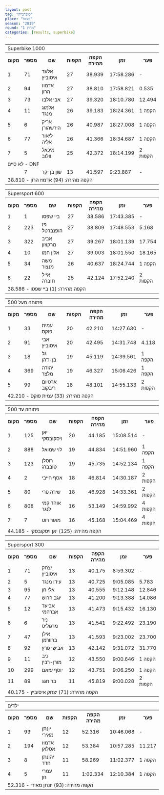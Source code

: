 ```yaml
---
layout: post
tag: "סופרבייק"
place: "פצאל"
season: "2019"
round: "מרוץ 1"
categories: [results, superbike]
---
```

<table class="fadeIn line_color">
    <tr>
        <td colspan="99" class="title_font">Superbike 1000</td>
    </tr>
    <tr class="rnkh_bkcolor">
        <th class="rnkh_font">מקום</th>
        <th class="rnkh_font">מספר</th>
        <th class="rnkh_font">שם</th>
        <th class="rnkh_font">הקפות</th>
        <th class="rnkh_font">הקפה מהירה</th>
        <th class="rnkh_font">זמן</th>
        <th class="rnkh_font">פער</th>
    </tr>
    <tr class="rnk_bkcolor OddRow">
        <td class="rnk_font">1</td>
        <td class="rnk_font highlight">71</td>
        <td class="rnk_font">אלעד איסוביץ</td>
        <td class="rnk_font">27</td>
        <td class="rnk_font">38.939</td>
        <td class="rnk_font">17:58.286</td>
        <td class="rnk_font">-</td>
    </tr>
    <tr class="rnk_bkcolor EvenRow">
        <td class="rnk_font">2</td>
        <td class="rnk_font highlight">94</td>
        <td class="rnk_font">אדמוז הרון</td>
        <td class="rnk_font">27</td>
        <td class="rnk_font">38.810</td>
        <td class="rnk_font">17:58.821</td>
        <td class="rnk_font">0.535</td>
    </tr>
    <tr class="rnk_bkcolor OddRow">
        <td class="rnk_font">3</td>
        <td class="rnk_font highlight">73</td>
        <td class="rnk_font">אבי אלבז</td>
        <td class="rnk_font">27</td>
        <td class="rnk_font">39.320</td>
        <td class="rnk_font">18:10.780</td>
        <td class="rnk_font">12.494</td>
    </tr>
    <tr class="rnk_bkcolor EvenRow">
        <td class="rnk_font">4</td>
        <td class="rnk_font highlight">11</td>
        <td class="rnk_font">אלמוג מנגד</td>
        <td class="rnk_font">26</td>
        <td class="rnk_font">39.183</td>
        <td class="rnk_font">18:24.361</td>
        <td class="rnk_font">1 הקפה</td>
    </tr>
    <tr class="rnk_bkcolor OddRow">
        <td class="rnk_font">5</td>
        <td class="rnk_font highlight">6</td>
        <td class="rnk_font">אריק הירשהורן</td>
        <td class="rnk_font">26</td>
        <td class="rnk_font">40.987</td>
        <td class="rnk_font">18:27.008</td>
        <td class="rnk_font">1 הקפה</td>
    </tr>
    <tr class="rnk_bkcolor EvenRow">
        <td class="rnk_font">6</td>
        <td class="rnk_font highlight">77</td>
        <td class="rnk_font">ליאור אליה</td>
        <td class="rnk_font">26</td>
        <td class="rnk_font">41.366</td>
        <td class="rnk_font">18:34.687</td>
        <td class="rnk_font">1 הקפה</td>
    </tr>
    <tr class="rnk_bkcolor OddRow">
        <td class="rnk_font">7</td>
        <td class="rnk_font highlight">5</td>
        <td class="rnk_font">מיכאל וולוב</td>
        <td class="rnk_font">25</td>
        <td class="rnk_font">42.372</td>
        <td class="rnk_font">18:14.199</td>
        <td class="rnk_font">2 הקפות</td>
    </tr>
    <tr>
        <td colspan="99" class="subtitle_font">לא סיים - DNF</td>
    </tr>
    <tr class="rnk_bkcolor EvenRow">
        <td class="rnk_font"></td>
        <td class="rnk_font highlight">7</td>
        <td class="rnk_font">שון בן יקר</td>
        <td class="rnk_font">13</td>
        <td class="rnk_font">41.597</td>
        <td class="rnk_font">9:23.887</td>
        <td class="rnk_font">-</td>
    </tr>
    <tr>
        <td colspan="99" class="comment_font">הקפה מהירה: (94) אדמוז הרון - 38.810</td>
    </tr>
</table>
<table class="line_color">
    <tr>
        <td colspan="99" class="title_font">Supersport 600</td>
    </tr>
    <tr class="rnkh_bkcolor">
        <th class="rnkh_font">מקום</th>
        <th class="rnkh_font">מספר</th>
        <th class="rnkh_font">שם</th>
        <th class="rnkh_font">הקפות</th>
        <th class="rnkh_font">הקפה מהירה</th>
        <th class="rnkh_font">זמן</th>
        <th class="rnkh_font">פער</th>
    </tr>
    <tr class="rnk_bkcolor OddRow">
        <td class="rnk_font">1</td>
        <td class="rnk_font highlight">1</td>
        <td class="rnk_font">ביי שפסו</td>
        <td class="rnk_font">27</td>
        <td class="rnk_font">38.586</td>
        <td class="rnk_font">17:43.385</td>
        <td class="rnk_font">-</td>
    </tr>
    <tr class="rnk_bkcolor EvenRow">
        <td class="rnk_font">2</td>
        <td class="rnk_font highlight">223</td>
        <td class="rnk_font">פז הופנברטל</td>
        <td class="rnk_font">27</td>
        <td class="rnk_font">38.809</td>
        <td class="rnk_font">17:48.553</td>
        <td class="rnk_font">5.168</td>
    </tr>
    <tr class="rnk_bkcolor OddRow">
        <td class="rnk_font">3</td>
        <td class="rnk_font highlight">322</td>
        <td class="rnk_font">אביב מרקוזון</td>
        <td class="rnk_font">27</td>
        <td class="rnk_font">39.267</td>
        <td class="rnk_font">18:01.139</td>
        <td class="rnk_font">17.754</td>
    </tr>
    <tr class="rnk_bkcolor EvenRow">
        <td class="rnk_font">4</td>
        <td class="rnk_font highlight">10</td>
        <td class="rnk_font">אלון חמו</td>
        <td class="rnk_font">27</td>
        <td class="rnk_font">39.003</td>
        <td class="rnk_font">18:01.550</td>
        <td class="rnk_font">18.165</td>
    </tr>
    <tr class="rnk_bkcolor OddRow">
        <td class="rnk_font">5</td>
        <td class="rnk_font highlight">34</td>
        <td class="rnk_font">משה מנצור</td>
        <td class="rnk_font">26</td>
        <td class="rnk_font">40.637</td>
        <td class="rnk_font">18:24.744</td>
        <td class="rnk_font">1 הקפה</td>
    </tr>
    <tr class="rnk_bkcolor EvenRow">
        <td class="rnk_font">6</td>
        <td class="rnk_font highlight">22</td>
        <td class="rnk_font">אייל חוברה</td>
        <td class="rnk_font">25</td>
        <td class="rnk_font">42.124</td>
        <td class="rnk_font">17:52.240</td>
        <td class="rnk_font">2 הקפות</td>
    </tr>
    <tr>
        <td colspan="99" class="comment_font">הקפה מהירה: (1) ביי שפסו - 38.586</td>
    </tr>
</table>
<table class="fadeIn line_color">
    <tr>
        <td colspan="99" class="title_font">פתוחה מעל 500</td>
    </tr>
    <tr class="rnkh_bkcolor">
        <th class="rnkh_font">מקום</th>
        <th class="rnkh_font">מספר</th>
        <th class="rnkh_font">שם</th>
        <th class="rnkh_font">הקפות</th>
        <th class="rnkh_font">הקפה מהירה</th>
        <th class="rnkh_font">זמן</th>
        <th class="rnkh_font">פער</th>
    </tr>
    <tr class="rnk_bkcolor EvenRow">
        <td class="rnk_font">1</td>
        <td class="rnk_font highlight">33</td>
        <td class="rnk_font">עמית פוקס</td>
        <td class="rnk_font">20</td>
        <td class="rnk_font">42.210</td>
        <td class="rnk_font">14:27.630</td>
        <td class="rnk_font">-</td>
    </tr>
    <tr class="rnk_bkcolor OddRow">
        <td class="rnk_font">2</td>
        <td class="rnk_font highlight">91</td>
        <td class="rnk_font">אבי איסוביץ</td>
        <td class="rnk_font">20</td>
        <td class="rnk_font">42.495</td>
        <td class="rnk_font">14:31.748</td>
        <td class="rnk_font">4.118</td>
    </tr>
    <tr class="rnk_bkcolor EvenRow">
        <td class="rnk_font">3</td>
        <td class="rnk_font highlight">18</td>
        <td class="rnk_font">גל בן-דהן</td>
        <td class="rnk_font">19</td>
        <td class="rnk_font">45.119</td>
        <td class="rnk_font">14:39.561</td>
        <td class="rnk_font">1 הקפה</td>
    </tr>
    <tr class="rnk_bkcolor OddRow">
        <td class="rnk_font">4</td>
        <td class="rnk_font highlight">369</td>
        <td class="rnk_font">יהודה מלצר</td>
        <td class="rnk_font">19</td>
        <td class="rnk_font">46.327</td>
        <td class="rnk_font">15:06.426</td>
        <td class="rnk_font">1 הקפה</td>
    </tr>
    <tr class="rnk_bkcolor EvenRow">
        <td class="rnk_font">5</td>
        <td class="rnk_font highlight">99</td>
        <td class="rnk_font">ארטיום ריבקוב</td>
        <td class="rnk_font">18</td>
        <td class="rnk_font">48.101</td>
        <td class="rnk_font">14:55.133</td>
        <td class="rnk_font">2 הקפות</td>
    </tr>
    <tr>
        <td colspan="99" class="comment_font">הקפה מהירה: (33) עמית פוקס - 42.210</td>
    </tr>
</table>
<table class="fadeIn line_color">
    <tr>
        <td colspan="99" class="title_font">פתוחה עד 500</td>
    </tr>
    <tr class="rnkh_bkcolor">
        <th class="rnkh_font">מקום</th>
        <th class="rnkh_font">מספר</th>
        <th class="rnkh_font">שם</th>
        <th class="rnkh_font">הקפות</th>
        <th class="rnkh_font">הקפה מהירה</th>
        <th class="rnkh_font">זמן</th>
        <th class="rnkh_font">פער</th>
    </tr>
    <tr class="rnk_bkcolor OddRow">
        <td class="rnk_font">1</td>
        <td class="rnk_font highlight">125</td>
        <td class="rnk_font">יאן ויסקובסקי</td>
        <td class="rnk_font">20</td>
        <td class="rnk_font">44.185</td>
        <td class="rnk_font">15:08.514</td>
        <td class="rnk_font">-</td>
    </tr>
    <tr class="rnk_bkcolor EvenRow">
        <td class="rnk_font">2</td>
        <td class="rnk_font highlight">888</td>
        <td class="rnk_font">לוי שמואל</td>
        <td class="rnk_font">19</td>
        <td class="rnk_font">44.834</td>
        <td class="rnk_font">14:51.960</td>
        <td class="rnk_font">1 הקפה</td>
    </tr>
    <tr class="rnk_bkcolor OddRow">
        <td class="rnk_font">3</td>
        <td class="rnk_font highlight">123</td>
        <td class="rnk_font">רוסלן טובברג</td>
        <td class="rnk_font">19</td>
        <td class="rnk_font">45.735</td>
        <td class="rnk_font">14:52.134</td>
        <td class="rnk_font">1 הקפה</td>
    </tr>
    <tr class="rnk_bkcolor EvenRow">
        <td class="rnk_font">4</td>
        <td class="rnk_font highlight">2</td>
        <td class="rnk_font">אסף חייבי</td>
        <td class="rnk_font">18</td>
        <td class="rnk_font">46.814</td>
        <td class="rnk_font">14:30.187</td>
        <td class="rnk_font">2 הקפות</td>
    </tr>
    <tr class="rnk_bkcolor OddRow">
        <td class="rnk_font">5</td>
        <td class="rnk_font highlight">80</td>
        <td class="rnk_font">שירה פרי</td>
        <td class="rnk_font">18</td>
        <td class="rnk_font">46.928</td>
        <td class="rnk_font">14:33.361</td>
        <td class="rnk_font">2 הקפות</td>
    </tr>
    <tr class="rnk_bkcolor EvenRow">
        <td class="rnk_font">6</td>
        <td class="rnk_font highlight">808</td>
        <td class="rnk_font">אוהד קמי לנגר</td>
        <td class="rnk_font">16</td>
        <td class="rnk_font">53.149</td>
        <td class="rnk_font">14:59.992</td>
        <td class="rnk_font">4 הקפות</td>
    </tr>
    <tr class="rnk_bkcolor OddRow">
        <td class="rnk_font">7</td>
        <td class="rnk_font highlight">7</td>
        <td class="rnk_font">מאור רוט</td>
        <td class="rnk_font">16</td>
        <td class="rnk_font">45.168</td>
        <td class="rnk_font">15:04.469</td>
        <td class="rnk_font">4 הקפות</td>
    </tr>
    <tr>
        <td colspan="99" class="comment_font">הקפה מהירה: (125) יאן ויסקובסקי - 44.185</td>
    </tr>
</table>
<table class="fadeIn line_color">
    <tr>
        <td colspan="99" class="title_font">Supersport 300</td>
    </tr>
    <tr class="rnkh_bkcolor">
        <th class="rnkh_font">מקום</th>
        <th class="rnkh_font">מספר</th>
        <th class="rnkh_font">שם</th>
        <th class="rnkh_font">הקפות</th>
        <th class="rnkh_font">הקפה מהירה</th>
        <th class="rnkh_font">זמן</th>
        <th class="rnkh_font">פער</th>
    </tr>
    <tr class="rnk_bkcolor OddRow">
        <td class="rnk_font">1</td>
        <td class="rnk_font highlight">71</td>
        <td class="rnk_font">יצחק איסוביץ</td>
        <td class="rnk_font">13</td>
        <td class="rnk_font">40.175</td>
        <td class="rnk_font">8:59.302</td>
        <td class="rnk_font">-</td>
    </tr>
    <tr class="rnk_bkcolor EvenRow">
        <td class="rnk_font">2</td>
        <td class="rnk_font highlight">5</td>
        <td class="rnk_font">עידו מנגד</td>
        <td class="rnk_font">13</td>
        <td class="rnk_font">40.725</td>
        <td class="rnk_font">9:05.085</td>
        <td class="rnk_font">5.783</td>
    </tr>
    <tr class="rnk_bkcolor OddRow">
        <td class="rnk_font">3</td>
        <td class="rnk_font highlight">95</td>
        <td class="rnk_font">אלי חן</td>
        <td class="rnk_font">13</td>
        <td class="rnk_font">40.555</td>
        <td class="rnk_font">9:12.148</td>
        <td class="rnk_font">12.846</td>
    </tr>
    <tr class="rnk_bkcolor EvenRow">
        <td class="rnk_font">4</td>
        <td class="rnk_font highlight">77</td>
        <td class="rnk_font">יוגב הרוש</td>
        <td class="rnk_font">13</td>
        <td class="rnk_font">41.200</td>
        <td class="rnk_font">9:13.388</td>
        <td class="rnk_font">14.086</td>
    </tr>
    <tr class="rnk_bkcolor OddRow">
        <td class="rnk_font">5</td>
        <td class="rnk_font highlight">12</td>
        <td class="rnk_font">אביעד אברהמי</td>
        <td class="rnk_font">13</td>
        <td class="rnk_font">41.473</td>
        <td class="rnk_font">9:15.432</td>
        <td class="rnk_font">16.130</td>
    </tr>
    <tr class="rnk_bkcolor EvenRow">
        <td class="rnk_font">6</td>
        <td class="rnk_font highlight">6</td>
        <td class="rnk_font">ניר מרגוליס</td>
        <td class="rnk_font">13</td>
        <td class="rnk_font">41.541</td>
        <td class="rnk_font">9:22.492</td>
        <td class="rnk_font">23.190</td>
    </tr>
    <tr class="rnk_bkcolor OddRow">
        <td class="rnk_font">7</td>
        <td class="rnk_font highlight">47</td>
        <td class="rnk_font">אילן ברוורמן</td>
        <td class="rnk_font">13</td>
        <td class="rnk_font">41.593</td>
        <td class="rnk_font">9:23.002</td>
        <td class="rnk_font">23.700</td>
    </tr>
    <tr class="rnk_bkcolor EvenRow">
        <td class="rnk_font">8</td>
        <td class="rnk_font highlight">92</td>
        <td class="rnk_font">אבישי פרץ</td>
        <td class="rnk_font">13</td>
        <td class="rnk_font">42.142</td>
        <td class="rnk_font">9:31.072</td>
        <td class="rnk_font">31.770</td>
    </tr>
    <tr class="rnk_bkcolor OddRow">
        <td class="rnk_font">9</td>
        <td class="rnk_font highlight">11</td>
        <td class="rnk_font">ניב מורן-רבין</td>
        <td class="rnk_font">12</td>
        <td class="rnk_font">43.550</td>
        <td class="rnk_font">9:00.646</td>
        <td class="rnk_font">1 הקפה</td>
    </tr>
    <tr class="rnk_bkcolor EvenRow">
        <td class="rnk_font">10</td>
        <td class="rnk_font highlight">299</td>
        <td class="rnk_font">יוסף עזאם</td>
        <td class="rnk_font">12</td>
        <td class="rnk_font">43.751</td>
        <td class="rnk_font">9:06.250</td>
        <td class="rnk_font">1 הקפה</td>
    </tr>
    <tr class="rnk_bkcolor OddRow">
        <td class="rnk_font">11</td>
        <td class="rnk_font highlight">89</td>
        <td class="rnk_font">בר חגג</td>
        <td class="rnk_font">11</td>
        <td class="rnk_font">45.819</td>
        <td class="rnk_font">9:00.028</td>
        <td class="rnk_font">2 הקפות</td>
    </tr>
    <tr>
        <td colspan="99" class="comment_font">הקפה מהירה: (71) יצחק איסוביץ - 40.175</td>
    </tr>
</table>
<table class="fadeIn line_color">
    <tr>
        <td colspan="99" class="title_font">ילדים</td>
    </tr>
    <tr class="rnkh_bkcolor">
        <th class="rnkh_font">מקום</th>
        <th class="rnkh_font">מספר</th>
        <th class="rnkh_font">שם</th>
        <th class="rnkh_font">הקפות</th>
        <th class="rnkh_font">הקפה מהירה</th>
        <th class="rnkh_font">זמן</th>
        <th class="rnkh_font">פער</th>
    </tr>
    <tr class="rnk_bkcolor OddRow">
        <td class="rnk_font">1</td>
        <td class="rnk_font highlight">93</td>
        <td class="rnk_font">יונתן מאירי</td>
        <td class="rnk_font">12</td>
        <td class="rnk_font">52.316</td>
        <td class="rnk_font">10:46.068</td>
        <td class="rnk_font">-</td>
    </tr>
    <tr class="rnk_bkcolor EvenRow">
        <td class="rnk_font">2</td>
        <td class="rnk_font highlight">194</td>
        <td class="rnk_font">אדמוז אסלאן</td>
        <td class="rnk_font">12</td>
        <td class="rnk_font">53.384</td>
        <td class="rnk_font">10:57.285</td>
        <td class="rnk_font">11.217</td>
    </tr>
    <tr class="rnk_bkcolor OddRow">
        <td class="rnk_font">3</td>
        <td class="rnk_font highlight">8</td>
        <td class="rnk_font">יהונתן חדד</td>
        <td class="rnk_font">11</td>
        <td class="rnk_font">58.269</td>
        <td class="rnk_font">11:02.377</td>
        <td class="rnk_font">1 הקפה</td>
    </tr>
    <tr class="rnk_bkcolor EvenRow">
        <td class="rnk_font">4</td>
        <td class="rnk_font highlight">5</td>
        <td class="rnk_font">עמרי חן</td>
        <td class="rnk_font">11</td>
        <td class="rnk_font">1:02.334</td>
        <td class="rnk_font">12:10.384</td>
        <td class="rnk_font">1 הקפה</td>
    </tr>
    <tr>
        <td colspan="99" class="comment_font">הקפה מהירה: (93) יונתן מאירי - 52.316</td>
    </tr>
</table>
                    
